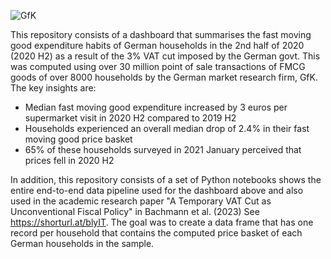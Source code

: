![GfK](https://github.com/satyajitdutt-data/Consumer-spending-price-change-data-analysis/assets/144555009/df358bd1-c148-45e8-ba29-132202a63da7)

This repository consists of a dashboard that summarises the fast moving good expenditure habits of German households in the 2nd half of 2020 (2020 H2) as a result of the 3% VAT cut imposed by the German govt. This was computed using over 30 million point of sale transactions of FMCG goods of over 8000 households by the German market research firm, GfK. The key insights are: 
- Median fast moving good expenditure increased by 3 euros per supermarket visit in 2020 H2 compared to 2019 H2 
- Households experienced an overall median drop of 2.4% in their fast moving good price basket
- 65% of these households surveyed in 2021 January perceived that prices fell in 2020 H2 

In addition, this repository consists of a set of Python notebooks shows the entire end-to-end data pipeline used for the dashboard above and also used in the academic research paper "A Temporary VAT Cut as Unconventional Fiscal Policy" in Bachmann et al. (2023) See https://shorturl.at/blyIT. The goal was to create a data frame that has one record per household that contains the computed price basket of each German households in the sample. 
